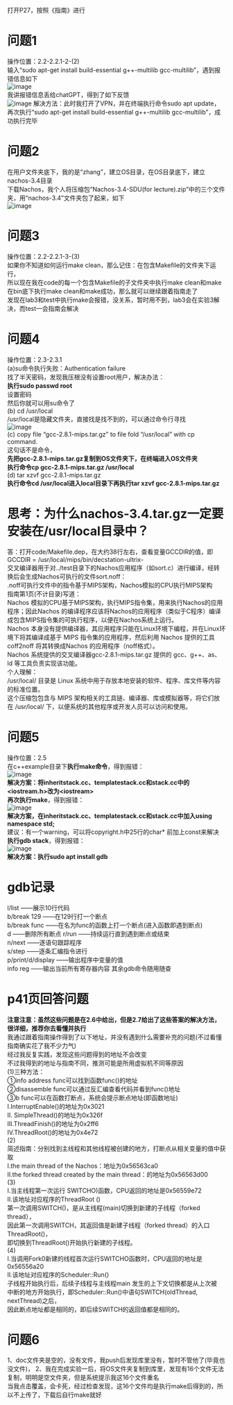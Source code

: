 打开P27，按照《指南》进行
# 问题1
操作位置：2.2-2.2.1-2-(2)  
输入“sudo apt-get install build-essential g++-multilib gcc-multilib”，遇到报错信息如下  
![image](https://github.com/user-attachments/assets/0a4a671e-fa70-4389-a13c-2bd2f98d839f)  
我讲报错信息丢给chatGPT，得到了如下反馈  
![image](https://github.com/user-attachments/assets/253eb207-c32c-4d3b-bd86-6bc24cb8f8e8)
解决方法：此时我打开了VPN，并在终端执行命令sudo apt update，再次执行“sudo apt-get install build-essential g++-multilib gcc-multilib”，成功执行完毕
# 问题2
在用户文件夹底下，我的是“zhang”，建立OS目录，在OS目录底下，建立nachos-3.4目录  
下载Nachos，我个人将压缩包“Nachos-3.4-SDU(for lecture).zip”中的三个文件夹，用“nachos-3.4”文件夹包了起来，如下  
![image](https://github.com/user-attachments/assets/f36dda80-7730-45b5-8e49-8b92d797f96e)

# 问题3
操作位置：2.2-2.2.1-3-(3)  
如果你不知道如何运行make clean，那么记住：在包含Makefile的文件夹下运行，  
所以现在我在code的每一个包含Makefile的子文件夹中执行make clean和make  
在bin底下执行make clean和make成功，那么就可以继续跟着指南走了  
发现在lab3和test中执行make会报错，没关系，暂时用不到，lab3会在实验3解决，而test一会指南会解决
# 问题4
操作位置：2.3-2.3.1  
(a)su命令执行失败：Authentication failure  
找了半天密码，发现我压根没有设置root用户，解决办法：  
**执行sudo passwd root**  
设置密码  
然后你就可以用su命令了  
(b) cd /usr/local  
/usr/local是隐藏文件夹，直接找是找不到的，可以通过命令行寻找  
![image](https://github.com/user-attachments/assets/a2795046-cf3d-4610-a105-f24b3fc770ce)  
(c) copy file “gcc-2.8.1-mips.tar.gz” to file fold “/usr/local” with cp command.  
这句话不是命令，  
**先把gcc-2.8.1-mips.tar.gz复制到OS文件夹下，在终端进入OS文件夹**  
**执行命令cp gcc-2.8.1-mips.tar.gz /usr/local**  
(d) tar xzvf gcc-2.8.1-mips.tar.gz   
**执行命令cd /usr/local进入local目录下再执行tar xzvf gcc-2.8.1-mips.tar.gz**
# 思考：为什么nachos-3.4.tar.gz一定要安装在/usr/local目录中？
答：打开code/Makefile.dep，在大约38行左右，查看变量GCCDIR的值，即GCCDIR = /usr/local/mips/bin/decstation-ultrix-  
交叉编译器用于对../test目录下的Nachos应用程序（如sort.c）进行编译，经转换后会生成Nachos可执行的文件sort.noff：  
.noff可执行文件中的指令基于MIPS架构，Nachos模拟的CPU执行MIPS架构  
指南第1页(不计目录)写道：  
Nachos 模拟的CPU基于MIPS架构，执行MIPS指令集，用来执行Nachos的应用程序；因此Nachos 的编译程序应该将Nachos的应用程序（类似于C程序）编译
成包含MIPS指令集的可执行程序，以便在Nachos系统上运行。  
Nachos 本身没有提供编译器，其应用程序只能在Linux环境下编程，并在Linux环境下将其编译成基于 MIPS 指令集的应用程序，然后利用 Nachos 提供的工具
coff2noff 将其转换成Nachos 的应用程序（noff格式）。  
Nachos 系统提供的交叉编译器gcc-2.8.1-mips.tar.gz 提供的 gcc、g++、as、ld 等工具负责实现该功能。  
个人理解：  
/usr/local/ 目录是 Linux 系统中用于存放本地安装的软件、程序、库文件等内容的标准位置。  
这个压缩包包含与 MIPS 架构相关的工具链、编译器、库或模拟器等，将它们放在 /usr/local/ 下，以便系统的其他程序或开发人员可以访问和使用。
# 问题5
操作位置：2.5  
在c++example目录下**执行make命令**，得到报错：  
![image](https://github.com/user-attachments/assets/dc921de4-957b-4300-92ec-d5feed94f0ad)  
**解决方案：将inheritstack.cc、templatestack.cc和stack.cc中的<iostream.h>改为\<iostream>**  
**再次执行make**，得到报错：  
![image](https://github.com/user-attachments/assets/2bd5ab8f-7d50-475a-82a7-99d5f39aa6da)  
**解决方案，在inheritstack.cc、templatestack.cc和stack.cc中加入using namespace std;**  
建议：有一个warning，可以将copyright.h中25行的char* 前加上const来解决  
**执行gdb stack**，得到报错：  
![image](https://github.com/user-attachments/assets/47057a24-6c5f-4bb0-baaa-be1cc227181e)  
**解决方案：执行sudo apt install gdb**
# gdb记录
l/list ——展示10行代码  
b/break 129 ——在129行打一个断点  
b/break func ——在名为func的函数上打一个断点(进入函数即遇到断点)  
d ——删除所有断点
r/run ——持续运行直到遇到断点或结束  
n/next ——逐语句跟踪程序  
s/step ——逐条汇编指令进行  
p/print/d/display ——输出程序中变量的值  
info reg ——输出当前所有寄存器内容
其余gdb命令随用随查
# p41页回答问题
**注意注意：虽然这些问题是在2.6中给出，但是2.7给出了这些答案的解决方法，很详细，推荐你去看懂并执行**  
我通过跟着指南操作得到了以下地址，并没有遇到什么需要补充的问题(不过看懂指南确实花了我不少力气)  
经过我反复实践，发现这些问题得到的地址不会改变  
不过我得到的地址与指南不同，推测可能是所用虚拟机不同等原因  
(1)三种方法：  
①info address func可以找到函数func()的地址  
②disassemble func可以通过反汇编查看代码并看到func()地址  
③b func可以在函数打断点，系统会提示断点地址(即函数地址)    
Ⅰ.InterruptEnable()的地址为0x3021  
Ⅱ. SimpleThread()的地址为0x326f  
Ⅲ.ThreadFinish()的地址为0x2ff6  
Ⅳ.ThreadRoot()的地址为0x4e72  
(2)  
简述指南：分别找到主线程和其他线程被创建的地方，打断点从相关变量的值中获取  
Ⅰ.the main thread of the Nachos：地址为0x56563ca0  
Ⅱ.the forked thread created by the main thread：的地址为0x56563d00  
(3)  
Ⅰ.当主线程第一次运行 SWITCHO)函数，CPU返回的地址是0x56559e72  
Ⅱ.该地址对应程序的ThreadRoot ()  
第一次调用SWITCH()，是从主线程(main)切换到新建的子线程（forked thread），  
因此第一次调用SWITCH，其返回值是新建子线程（forked thread）的入口ThreadRoot()，  
即切换到ThreadRoot()开始执行新建的子线程。  
(4)  
Ⅰ.当调用Fork0新建的线程首次运行SWITCHO函数时，CPU返回的地址是0x56556a20  
Ⅱ.该地址对应程序的Scheduler::Run()  
子线程开始执行后，后续子线程与主线程main 发生的上下文切换都是从上次被  
中断的地方开始执行，即Scheduler::Run()中语句SWITCH(oldThread, nextThread)之后，  
因此断点地址都是相同的，即后续SWITCH的返回值都是相同的。  
# 问题6
1、doc文件夹是空的，没有文件，我push后发现库里没有，暂时不管他了(毕竟也没文件)，
2、我在完成实验一后，将OS文件夹复制到库里，发现有16个文件无法复制，明明是空文件夹，但是系统提示我这16个文件重名  
当我点击覆盖，会卡死，经过检查发现，这16个文件均是执行make后得到的，所以不上传了，下载后自行make就好

